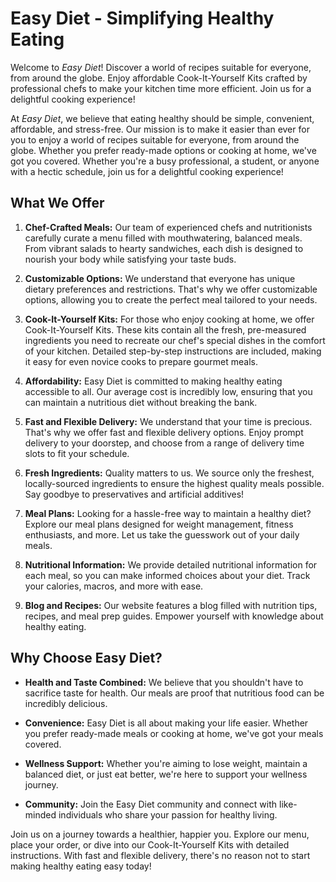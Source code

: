 # Easy Diet - Simplifying Healthy Eating

Welcome to *Easy Diet*! Discover a world of recipes suitable for everyone, from around the globe. Enjoy affordable
Cook-It-Yourself Kits crafted by professional chefs to make your kitchen time more efficient. Join us for a delightful
cooking experience!

At *Easy Diet*, we believe that eating healthy should be simple, convenient, affordable, and stress-free. Our mission is
to make it easier than ever for you to enjoy a world of recipes suitable for everyone, from around the globe. Whether
you prefer ready-made options or cooking at home, we've got you covered. Whether you're a busy professional, a student,
or anyone with a hectic schedule, join us for a delightful cooking experience!

## What We Offer

1. **Chef-Crafted Meals:** Our team of experienced chefs and nutritionists carefully curate a menu filled with
   mouthwatering, balanced meals. From vibrant salads to hearty sandwiches, each dish is designed to nourish your body
   while satisfying your taste buds.

2. **Customizable Options:** We understand that everyone has unique dietary preferences and restrictions. That's why we
   offer customizable options, allowing you to create the perfect meal tailored to your needs.

3. **Cook-It-Yourself Kits:** For those who enjoy cooking at home, we offer Cook-It-Yourself Kits. These kits contain
   all the fresh, pre-measured ingredients you need to recreate our chef's special dishes in the comfort of your
   kitchen. Detailed step-by-step instructions are included, making it easy for even novice cooks to prepare gourmet
   meals.

4. **Affordability:** Easy Diet is committed to making healthy eating accessible to all. Our average cost is incredibly
   low, ensuring that you can maintain a nutritious diet without breaking the bank.

5. **Fast and Flexible Delivery:** We understand that your time is precious. That's why we offer fast and flexible
   delivery options. Enjoy prompt delivery to your doorstep, and choose from a range of delivery time slots to fit your
   schedule.

6. **Fresh Ingredients:** Quality matters to us. We source only the freshest, locally-sourced ingredients to ensure the
   highest quality meals possible. Say goodbye to preservatives and artificial additives!

7. **Meal Plans:** Looking for a hassle-free way to maintain a healthy diet? Explore our meal plans designed for weight
   management, fitness enthusiasts, and more. Let us take the guesswork out of your daily meals.

8. **Nutritional Information:** We provide detailed nutritional information for each meal, so you can make informed
   choices about your diet. Track your calories, macros, and more with ease.

9. **Blog and Recipes:** Our website features a blog filled with nutrition tips, recipes, and meal prep guides. Empower
   yourself with knowledge about healthy eating.

## Why Choose Easy Diet?

- **Health and Taste Combined:** We believe that you shouldn't have to sacrifice taste for health. Our meals are proof
  that nutritious food can be incredibly delicious.

- **Convenience:** Easy Diet is all about making your life easier. Whether you prefer ready-made meals or cooking at
  home, we've got your meals covered.

- **Wellness Support:** Whether you're aiming to lose weight, maintain a balanced diet, or just eat better, we're here
  to support your wellness journey.

- **Community:** Join the Easy Diet community and connect with like-minded individuals who share your passion for
  healthy living.

Join us on a journey towards a healthier, happier you. Explore our menu, place your order, or dive into our
Cook-It-Yourself Kits with detailed instructions. With fast and flexible delivery, there's no reason not to start making
healthy eating easy today!
